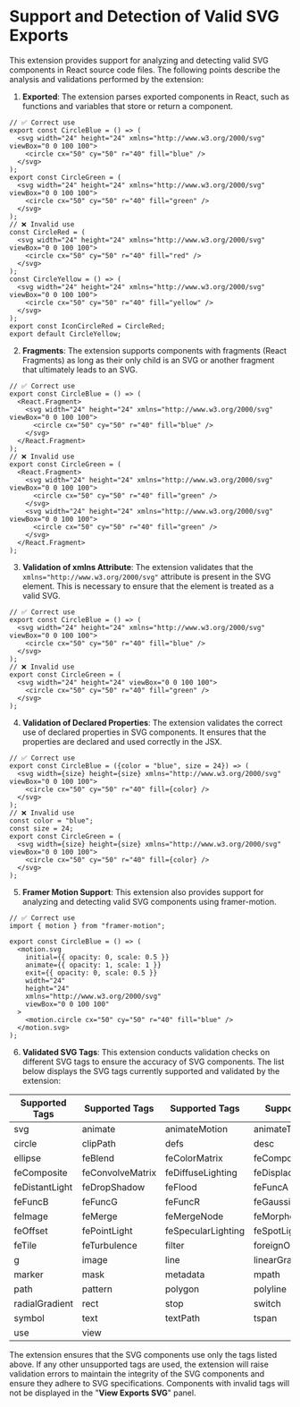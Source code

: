 # Support and Detection of Valid SVG Exports

This extension provides support for analyzing and detecting valid SVG components in React source code files. The following points describe the analysis and validations performed by the extension:

1. **Exported**: The extension parses exported components in React, such as functions and variables that store or return a component.

```JSX
// ✅ Correct use
export const CircleBlue = () => (
  <svg width="24" height="24" xmlns="http://www.w3.org/2000/svg" viewBox="0 0 100 100">
    <circle cx="50" cy="50" r="40" fill="blue" />
  </svg>
);
export const CircleGreen = (
  <svg width="24" height="24" xmlns="http://www.w3.org/2000/svg" viewBox="0 0 100 100">
    <circle cx="50" cy="50" r="40" fill="green" />
  </svg>
);
// ❌ Invalid use
const CircleRed = (
  <svg width="24" height="24" xmlns="http://www.w3.org/2000/svg" viewBox="0 0 100 100">
    <circle cx="50" cy="50" r="40" fill="red" />
  </svg>
);
const CircleYellow = () => (
  <svg width="24" height="24" xmlns="http://www.w3.org/2000/svg" viewBox="0 0 100 100">
    <circle cx="50" cy="50" r="40" fill="yellow" />
  </svg>
);
export const IconCircleRed = CircleRed;
export default CircleYellow;
```

2. **Fragments**: The extension supports components with fragments (React Fragments) as long as their only child is an SVG or another fragment that ultimately leads to an SVG. 

```JSX
// ✅ Correct use 
export const CircleBlue = () => (
  <React.Fragment>
    <svg width="24" height="24" xmlns="http://www.w3.org/2000/svg" viewBox="0 0 100 100">
      <circle cx="50" cy="50" r="40" fill="blue" />
    </svg>
  </React.Fragment>
);
// ❌ Invalid use
export const CircleGreen = (
  <React.Fragment>
    <svg width="24" height="24" xmlns="http://www.w3.org/2000/svg" viewBox="0 0 100 100">
      <circle cx="50" cy="50" r="40" fill="green" />
    </svg>
    <svg width="24" height="24" xmlns="http://www.w3.org/2000/svg" viewBox="0 0 100 100">
      <circle cx="50" cy="50" r="40" fill="green" />
    </svg>
  </React.Fragment>
);
```

3. **Validation of xmlns Attribute**: The extension validates that the `xmlns="http://www.w3.org/2000/svg"` attribute is present in the SVG element. This is necessary to ensure that the element is treated as a valid SVG.

```JSX
// ✅ Correct use
export const CircleBlue = () => (
  <svg width="24" height="24" xmlns="http://www.w3.org/2000/svg" viewBox="0 0 100 100">
    <circle cx="50" cy="50" r="40" fill="blue" />
  </svg>
);
// ❌ Invalid use
export const CircleGreen = (
  <svg width="24" height="24" viewBox="0 0 100 100">
    <circle cx="50" cy="50" r="40" fill="green" />
  </svg>
);
```

4. **Validation of Declared Properties**: The extension validates the correct use of declared properties in SVG components. It ensures that the properties are declared and used correctly in the JSX.

```JSX
// ✅ Correct use
export const CircleBlue = ({color = "blue", size = 24}) => (
  <svg width={size} height={size} xmlns="http://www.w3.org/2000/svg" viewBox="0 0 100 100">
    <circle cx="50" cy="50" r="40" fill={color} />
  </svg>
);
// ❌ Invalid use
const color = "blue"; 
const size = 24;
export const CircleGreen = (
  <svg width={size} height={size} xmlns="http://www.w3.org/2000/svg" viewBox="0 0 100 100">
    <circle cx="50" cy="50" r="40" fill={color} />
  </svg>
);
```

5. **Framer Motion Support**: This extension also provides support for analyzing and detecting valid SVG components using framer-motion.

```JSX
// ✅ Correct use
import { motion } from "framer-motion";

export const CircleBlue = () => (
  <motion.svg
    initial={{ opacity: 0, scale: 0.5 }}
    animate={{ opacity: 1, scale: 1 }}
    exit={{ opacity: 0, scale: 0.5 }}
    width="24"
    height="24"
    xmlns="http://www.w3.org/2000/svg"
    viewBox="0 0 100 100"
  >
    <motion.circle cx="50" cy="50" r="40" fill="blue" />
  </motion.svg>
);
```

6. **Validated SVG Tags**: This extension conducts validation checks on different SVG tags to ensure the accuracy of SVG components. The list below displays the SVG tags currently supported and validated by the extension:

|   Supported Tags    |   Supported Tags    |   Supported Tags    |   Supported Tags    |
| ------------------- | ------------------- | ------------------- | ------------------- |
| svg                 | animate             | animateMotion       | animateTransform    |
| circle              | clipPath            | defs                | desc                |
| ellipse             | feBlend             | feColorMatrix       | feComponentTransfer |
| feComposite         | feConvolveMatrix    | feDiffuseLighting   | feDisplacementMap   |
| feDistantLight      | feDropShadow        | feFlood             | feFuncA             |
| feFuncB             | feFuncG             | feFuncR             | feGaussianBlur      |
| feImage             | feMerge             | feMergeNode         | feMorphology        |
| feOffset            | fePointLight        | feSpecularLighting  | feSpotLight         |
| feTile              | feTurbulence        | filter              | foreignObject       |
| g                   | image               | line                | linearGradient      |
| marker              | mask                | metadata            | mpath               |
| path                | pattern             | polygon             | polyline            |
| radialGradient      | rect                | stop                | switch              |
| symbol              | text                | textPath            | tspan               |
| use                 | view                |                     |                     |


The extension ensures that the SVG components use only the tags listed above. If any other unsupported tags are used, the extension will raise validation errors to maintain the integrity of the SVG components and ensure they adhere to SVG specifications. Components with invalid tags will not be displayed in the "**View Exports SVG**" panel.
